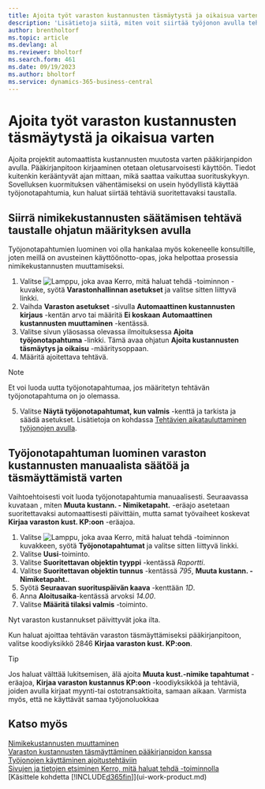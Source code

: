 ```yaml
---
title: Ajoita työt varaston kustannusten täsmäytystä ja oikaisua varten
description: 'Lisätietoja siitä, miten voit siirtää työjonon avulla tehtäviä, jotka liittyvät varaston kustannusten säätämiseen tai sen täsmäyttämisessä taustalla KP:n kanssa. Esimerkiksi jos yrityksesi suorittaa useita tehtäviä tai käsittelee useita tapahtumia.'
author: brentholtorf
ms.topic: article
ms.devlang: al
ms.reviewer: bholtorf
ms.search.form: 461
ms.date: 09/19/2023
ms.author: bholtorf
ms.service: dynamics-365-business-central
---
```

# Ajoita työt varaston kustannusten täsmäytystä ja oikaisua varten

Ajoita projektit automaattista kustannusten muutosta varten pääkirjanpidon avulla. Pääkirjanpitoon kirjaaminen otetaan oletusarvoisesti käyttöön.
Tiedot kuitenkin kerääntyvät ajan mittaan, mikä saattaa vaikuttaa suorituskykyyn. Sovelluksen kuormituksen vähentämiseksi on usein hyödyllistä käyttää työjonotapahtumia, kun haluat siirtää tehtäviä suoritettavaksi taustalla.

## Siirrä nimikekustannusten säätämisen tehtävä taustalle ohjatun määrityksen avulla

Työjonotapahtumien luominen voi olla hankalaa myös kokeneelle konsultille, joten meillä on avusteinen käyttöönotto-opas, joka helpottaa prosessia nimikekustannusten muuttamiseksi.  

1. Valitse ![Lamppu, joka avaa Kerro, mitä haluat tehdä -toiminnon](media/ui-search/search_small.png "Kerro, mitä haluat tehdä") -kuvake, syötä **Varastonhallinnan asetukset** ja valitse sitten liittyvä linkki.  
2. Vaihda **Varaston asetukset** -sivulla **Automaattinen kustannusten kirjaus** -kentän arvo tai määritä **Ei koskaan** **Automaattinen kustannusten muuttaminen** -kentässä.  
3. Valitse sivun yläosassa olevassa ilmoituksessa **Ajoita työjonotapahtuma** -linkki. Tämä avaa ohjatun **Ajoita kustannusten täsmäytys ja oikaisu** -määritysoppaan.  
4. Määritä ajoitettava tehtävä.  

  > [!NOTE]
  > Et voi luoda uutta työjonotapahtumaa, jos määritetyn tehtävän työjonotapahtuma on jo olemassa.

5. Valitse **Näytä työjonotapahtumat, kun valmis** -kenttä ja tarkista ja säädä asetukset. Lisätietoja on kohdassa [Tehtävien aikatauluttaminen työjonojen avulla](admin-job-queues-schedule-tasks.md).  

## Työjonotapahtuman luominen varaston kustannusten manuaalista säätöä ja täsmäyttämistä varten

Vaihtoehtoisesti voit luoda työjonotapahtumia manuaalisesti. Seuraavassa kuvataan , miten **Muuta kustann. - Nimiketapaht.** -eräajo asetetaan suoritettavaksi automaattisesti päivittäin, mutta samat työvaiheet koskevat **Kirjaa varaston kust. KP:oon** -eräajoa.  

1. Valitse ![Lamppu, joka avaa Kerro, mitä haluat tehdä -toiminnon](media/ui-search/search_small.png "Kerro, mitä haluat tehdä") kuvakkeen, syötä **Työjonotapahtumat** ja valitse sitten liittyvä linkki.  
2. Valitse **Uusi**-toiminto.  
3. Valitse **Suoritettavan objektin tyyppi** -kentässä *Raportti*.  
4. Valitse **Suoritettavan objektin tunnus** -kentässä *795*, **Muuta kustann. - Nimiketapaht.**.  
5. Syötä **Seuraavan suorituspäivän kaava** -kenttään *1D*.
6. Anna **Aloitusaika**-kentässä arvoksi *14.00*.
7. Valitse **Määritä tilaksi valmis** -toiminto.

Nyt varaston kustannukset päivittyvät joka ilta.  

Kun haluat ajoittaa tehtävän varaston täsmäyttämiseksi pääkirjanpitoon, valitse koodiyksikkö 2846 **Kirjaa varaston kust. KP:oon**.

> [!TIP]
> Jos haluat välttää lukitsemisen, älä ajoita **Muuta kust.-nimike tapahtumat** -eräajoa, **Kirjaa varaston kustannus KP:oon** -koodiyksikköä ja tehtäviä, joiden avulla kirjaat myynti-tai ostotransaktioita, samaan aikaan. Varmista myös, että ne käyttävät samaa työjonoluokkaa

## Katso myös

[Nimikekustannusten muuttaminen](inventory-how-adjust-item-costs.md)  
[Varaston kustannusten täsmäyttäminen pääkirjanpidon kanssa](finance-how-to-post-inventory-costs-to-the-general-ledger.md)  
[Työjonojen käyttäminen ajoitustehtäviin](admin-job-queues-schedule-tasks.md)  
[Sivujen ja tietojen etsiminen Kerro, mitä haluat tehdä -toiminnolla](ui-search.md)  
[Käsittele kohdetta [!INCLUDE[d365fin](includes/d365fin_md.md)]](ui-work-product.md)  
